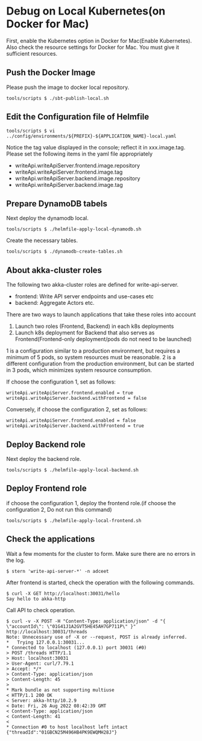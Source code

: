 # Debug on Local Kubernetes(on Docker for Mac)

First, enable the Kubernetes option in Docker for Mac(Enable Kubernetes).
Also check the resource settings for Docker for Mac. You must give it sufficient resources.

## Push the Docker Image

Please push the image to docker local repository.

```shell
tools/scripts $ ./sbt-publish-local.sh
```

## Edit the Configuration file of Helmfile

```shell
tools/scripts $ vi ../config/environments/${PREFIX}-${APPLICATION_NAME}-local.yaml
```

Notice the tag value displayed in the console; reflect it in xxx.image.tag.
Please set the following items in the yaml file appropriately

- writeApi.writeApiServer.frontend.image.repository
- writeApi.writeApiServer.frontend.image.tag
- writeApi.writeApiServer.backend.image.repository
- writeApi.writeApiServer.backend.image.tag

## Prepare DynamoDB tabels

Next deploy the dynamodb local.

```shell
tools/scripts $ ./helmfile-apply-local-dynamodb.sh
```

Create the necessary tables.

```shell
tools/scripts $ ./dynamodb-create-tables.sh
```

## About akka-cluster roles

The following two akka-cluster roles are defined for write-api-server.

- frontend: Write API server endpoints and use-cases etc
- backend: Aggregate Actors etc.

There are two ways to launch applications that take these roles into account

1. Launch two roles (Frontend, Backend) in each k8s deployments
2. Launch k8s deployment for Backend that also serves as Frontend(Frontend-only deployment/pods do not need to be launched)

1 is a configuration similar to a production environment, but requires a minimum of 5 pods, so system resources must be reasonable.
2 is a different configuration from the production environment, but can be started in 3 pods, which minimizes system resource consumption.


If choose the configuration 1, set as follows:

```
writeApi.writeApiServer.frontend.enabled = true
writeApi.writeApiServer.backend.withFrontend = false
```

Conversely, if choose the configuration 2, set as follows:

```
writeApi.writeApiServer.frontend.enabled = false
writeApi.writeApiServer.backend.withFrontend = true
```

## Deploy Backend role

Next deploy the backend role.

```shell
tools/scripts $ ./helmfile-apply-local-backend.sh
```

## Deploy Frontend role

if choose the configuration 1, deploy the frontend role.(if choose the configuration 2, Do not run this command)


```shell
tools/scripts $ ./helmfile-apply-local-frontend.sh
```

## Check the applications

Wait a few moments for the cluster to form. Make sure there are no errors in the log.

```shell
$ stern 'write-api-server-*' -n adceet
```

After frontend is started, check the operation with the following commands.

```shell
$ curl -X GET http://localhost:30031/hello
Say hello to akka-http
```

Call API to check operation.

```shell
$ curl -v -X POST -H "Content-Type: application/json" -d "{ \"accountId\": \"01G41J1A2GVT5HE45AH7GP711P\" }" http://localhost:30031/threads
Note: Unnecessary use of -X or --request, POST is already inferred.
*   Trying 127.0.0.1:30031...
* Connected to localhost (127.0.0.1) port 30031 (#0)
> POST /threads HTTP/1.1
> Host: localhost:30031
> User-Agent: curl/7.79.1
> Accept: */*
> Content-Type: application/json
> Content-Length: 45
>
* Mark bundle as not supporting multiuse
< HTTP/1.1 200 OK
< Server: akka-http/10.2.9
< Date: Fri, 26 Aug 2022 08:42:39 GMT
< Content-Type: application/json
< Content-Length: 41
<
* Connection #0 to host localhost left intact
{"threadId":"01GBCN25M496HB4PK9EWQMH28J"}
```

